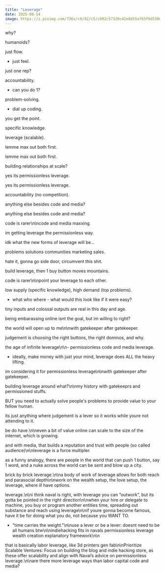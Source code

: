 ```yaml
---
title: "Leverage"
date: 2025-08-14
image: https://i.pinimg.com/736x/c0/92/c5/c092c57320c42e8d55af83f9d5306314.jpg
---
```


why?

humanoids?

just flow.

- just feel.

just one rep?

accountability.

- can you do 1?

problem-solving.

- dial up coding.

you get the point.

specific knowledge.

leverage (scalable).

lemme max out both first.

lemme max out both first.

building relationships at scale?

yes its permissionless leverage.

yes its permissionless leverage.

accountability (no competition).

anything else besides code and media?

anything else besides code and media?

code is rarer\n\ncode and media maxxing.

im getting leverage the permissionless way.

idk what the new forms of leverage will be...

problems solutions communities marketing sales.

hate it, gonna go side door, circumvent this shit.

build leverage, then 1 buy button moves mountains.

code is rarer\n\npoint your leverage to each other.

low supply (specific knowledge), high demand (top problems).

- what who where - what would this look like if it were easy?

tiny inputs and colossal outputs are real in this day and age.

being embarassing online isnt the goal, but im willing to right?

the world will open up to me\n\nwith gatekeeper after gatekeeper.

judgement is choosing the right buttons, the right dominos, and why.

the age of infinite leverage\n\n- permissionless code and media leverage.

- ideally, make money with just your mind, leverage does ALL the heavy lifting.

im considering it for permissionless leverage\n\nwith gatekeeper after gatekeeper.

building leverage around what?\n\nmy history with gatekeeprs and permissioned stuffs.

BUT you need to actually solve people's problems to provide value to your fellow human.

its just anything where judgement is a lever so it works while youre not attending to it.

be do have.\n\neven a bit of value online can scale to the size of the internet, which is growing.

and with media, that builds a reputation and trust with people (so called audience)\n\nleverage is a force multipler.

as a funny analogy, there are people in the world that can push 1 button, say 1 word, and a nuke across the world can be sent and blow up a city.

brick by brick leverage.\n\na body of work of leverage allows for both reach and parasocial depth\n\nwork on the wealth setup, the love setup, the leverage, where ill have options.

leverage.\n\ni think naval is right, with leverage you can “outwork”, but its gotta be pointed in the right direction\n\nwhen your hire or delegate to machine, you buy or program another entities time, spreading out substance and reach using leverage\n\nif youre gonna become famous, have it be for doing what you do, not because you WANT TO.

- "time carries the weight."\n\nuse a lever or be a lever: doesnt need to be all humans btw\n\nindiehacking fits in navals permissionless leverage wealth creation explanatory framework\n\n

that is basically labor leverage, like 3d printers gen fab\n\nPrioritize Scalable Ventures: Focus on building the blog and indie hacking store, as these offer scalability and align with Naval’s advice on permissionless leverage.\n\nare there more leverage ways than labor capital code and media?
